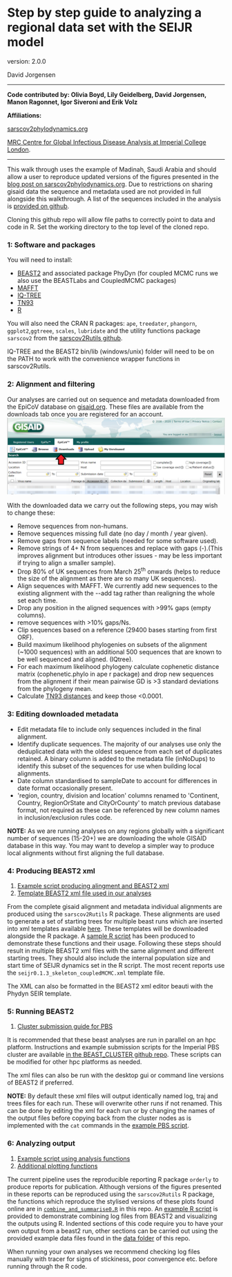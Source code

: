 # Step by step guide to analyzing a regional data set with the SEIJR model

version: 2.0.0

David Jorgensen

---
**Code contributed by: Olivia Boyd, Lily Geidelberg, David Jorgensen, Manon Ragonnet, Igor Siveroni and Erik Volz**

**Affiliations:**

[sarscov2phylodynamics.org](http://sarscov2phylodynamics.org/)

[MRC Centre for Global Infectious Disease Analysis at Imperial College London](https://www.imperial.ac.uk/mrc-global-infectious-disease-analysis).

---

This walk through uses the example of Madinah, Saudi Arabia and should allow a user to reproduce updated versions of the figures presented in the [blog post on sarscov2phylodynamics.org](http://sarscov2phylodynamics.org/2020/06/07/Madinah-April-20.html). Due to restrictions on sharing gisaid data the sequence and metadata used are not provided in full alongside this walkthrough. A list of the sequences included in the analysis is [provided on github](./data/seqnames.txt). 

Cloning this github repo will allow file paths to correctly point to data and code in R. Set the working directory to the top level of the cloned repo.

### 1: Software and packages
You will need to install:
* [BEAST2](https://www.beast2.org/) and associated package PhyDyn (for coupled MCMC runs we also use the BEASTLabs and CoupledMCMC packages)
* [MAFFT](https://mafft.cbrc.jp/alignment/software/)
* [IQ-TREE](http://www.iqtree.org/)
* [TN93](https://github.com/veg/tn93)
* [R](https://www.r-project.org/)

You will also need the CRAN R packages: `ape`, `treedater`, `phangorn`, `ggplot2`,`ggtreee`, `scales`, `lubridate`
and the utility functions package `sarscov2` from the [sarscov2Rutils github](https://github.com/emvolz-phylodynamics/sarscov2Rutils).

IQ-TREE and the BEAST2 bin/lib (windows/unix) folder will need to be on the PATH to work with the convenience wrapper functions in sarscov2Rutils. 

### 2: Alignment and filtering

Our analyses are carried out on sequence and metadata downloaded from the EpiCoV database on [gisaid.org](gisaid.org). These files are available from the downloads tab once you are registered for an account.
![](./images/gisaid_dash.PNG)

With the downloaded data we carry out the following steps, you may wish to change these:
* Remove sequences from non-humans.
* Remove sequences missing full date (no day / month / year given).
* Remove gaps from sequence labels (needed for some software used).
* Remove strings of 4+ N from sequences and replace with gaps (-).(This improves alignment but introduces other issues - may be less important if trying to align a smaller sample).
* Drop 80% of UK sequences from March 25<sup>th</sup> onwards (helps to reduce the size of the alignment as there are so many UK sequences).
* Align sequences with MAFFT. We currently add new sequences to the existing alignment with the --add tag rather than realigning the whole set each time.
* Drop any position in the aligned sequences with >99% gaps (empty columns).
* remove sequences with >10% gaps/Ns.
* Clip sequences based on a reference (29400 bases starting from first ORF).
* Build maximum likelihood phylogenies on subsets of the alignment (~1000 sequences) with an additional 500 sequences that are known to be well sequenced and aligned. (IQtree).
* For each maximum likelihood phylogeny calculate cophenetic distance matrix (cophenetic.phylo in ape r package)  and drop new sequences from the alignment if their mean pairwise GD is >3 standard deviations from the phylogeny mean.
* Calculate [TN93 distances](https://github.com/veg/tn93) and keep those <0.0001.

### 3: Editing downloaded metadata
* Edit metadata file to include only sequences included in the final alignment.
* Identify duplicate sequences. The majority of our analyses use only the deduplicated data with the oldest sequence from each set of duplicates retained. A binary column is added to the metadata file (inNoDups) to identify this subset of the sequences for use when building local alignments.
* Date column standardised to sampleDate to account for differences in date format occasionally present.
* 'region, country, division and location' columns renamed to 'Continent, Country, RegionOrState and CityOrCounty' to match previous database format, not required as these can be referenced by new column names in inclusion/exclusion rules code.


**NOTE:** As we are running analyses on any regions globally with a significant number of sequences (15-20+) we are downloading the whole GISAID database in this way. You may want to develop a simpler way to produce local alignments without first aligning the full database.

### 4: Producing BEAST2 xml

1. [Example script producing alingment and BEAST2 xml](./R/eg_xml_format.R)
2. [Template BEAST2 xml file used in our analyses](https://github.com/emvolz-phylodynamics/sarscov2Rutils/tree/sarscov2Rutils/inst/extdata)

From the complete gisaid alignment and metadata individual alignments are produced using the  `sarscov2Rutils` R package. These alignments are used to generate a set of starting trees for multiple beast runs which are inserted into xml templates available [here](https://github.com/emvolz-phylodynamics/sarscov2Rutils/tree/sarscov2Rutils/inst/extdata). These templates will be downloaded alongside the R package. 
A [sample R script](./R/eg_xml_format.R) has been produced to demonstrate these functions and their usage.
Following these steps should result in multiple BEAST2 xml files with the same alignment and different starting trees. They should also include the internal population size and start time of SEIJR dynamics set in the R script. The most recent reports use the `seijr0.1.3_skeleton_coupledMCMC.xml` template file.

The XML can also be formatted in the BEAST2 xml editor beauti with the Phydyn SEIR template.

### 5: Running BEAST2 

1. [Cluster submission guide for PBS](https://github.com/JorgensenD/BEAST_CLUSTER)

It is recommended that these beast analyses are run in parallel on an hpc platform. Instructions and example submission scripts for the Imperial PBS cluster are available [in the BEAST_CLUSTER github repo](https://github.com/JorgensenD/BEAST_CLUSTER). These scripts can be modified for other hpc platforms as needed.

The xml files can also be run with the desktop gui or command line versions of BEAST2 if preferred.

**NOTE:** By default these xml files will output identically named log, traj and trees files for each run. These will overwrite other runs if not renamed. This can be done by editing the xml for each run or by changing the names of the output files before copying back from the cluster nodes as is implemented with the `cat` commands in the [example PBS script](https://github.com/JorgensenD/BEAST_CLUSTER/blob/master/qsub_anaconda_array_resub_mc3.pbs).

### 6: Analyzing output

1. [Example script using analysis functions](./R/eg_analysis.R)
2. [Additional plotting functions](./R/combine_and_summarise0.R)

The current pipeline uses the reproducible reporting R package `orderly` to produce reports for publication.
Although versions of the figures presented in these reports can be reproduced using the `sarscov2Rutils` R package, the functions which reproduce the stylised versions of these plots found online are in [`combine_and_summarise0.R`](./R/combine_and_summarise0.R) in this repo. An [example R script](./R/eg_analysis.R) is provided to demonstrate combining log files from BEAST2 and visualizing the outputs using R. Indented sections of this code require you to have your own output from a beast2 run, other sections can be carried out using the provided example data files found in the [data folder](./data/) of this repo.

When running your own analyses we recommend checking log files manually with tracer for signs of stickiness, poor convergence etc. before running through the R code.


